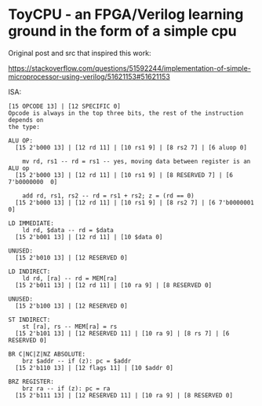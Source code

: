 # ToyCPU - an FPGA/Verilog learning ground in the form of a simple cpu

Original post and src that inspired this work:

https://stackoverflow.com/questions/51592244/implementation-of-simple-microprocessor-using-verilog/51621153#51621153

ISA:

```
[15 OPCODE 13] | [12 SPECIFIC 0]
Opcode is always in the top three bits, the rest of the instruction depends on
the type:

ALU OP:
  [15 2'b000 13] | [12 rd 11] | [10 rs1 9] | [8 rs2 7] | [6 aluop 0]

    mv rd, rs1 -- rd = rs1 -- yes, moving data between register is an ALU op
  [15 2'b000 13] | [12 rd 11] | [10 rs1 9] | [8 RESERVED 7] | [6 7'b0000000  0]

    add rd, rs1, rs2 -- rd = rs1 + rs2; z = (rd == 0)
  [15 2'b000 13] | [12 rd 11] | [10 rs1 9] | [8 rs2 7] | [6 7'b0000001 0]

LD IMMEDIATE:
    ld rd, $data -- rd = $data
  [15 2'b001 13] | [12 rd 11] | [10 $data 0]

UNUSED:
  [15 2'b010 13] | [12 RESERVED 0]

LD INDIRECT:
    ld rd, [ra] -- rd = MEM[ra]
  [15 2'b011 13] | [12 rd 11] | [10 ra 9] | [8 RESERVED 0]

UNUSED:
  [15 2'b100 13] | [12 RESERVED 0]

ST INDIRECT:
    st [ra], rs -- MEM[ra] = rs
  [15 2'b101 13] | [12 RESERVED 11] | [10 ra 9] | [8 rs 7] | [6 RESERVED 0]

BR C|NC|Z|NZ ABSOLUTE:
    brz $addr -- if (z): pc = $addr
  [15 2'b110 13] | [12 flags 11] | [10 $addr 0]

BRZ REGISTER:
    brz ra -- if (z): pc = ra
  [15 2'b111 13] | [12 RESERVED 11] | [10 ra 9] | [8 RESERVED 0]
```
